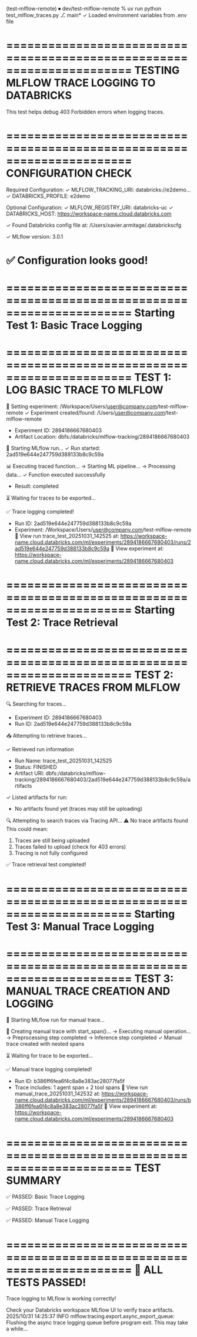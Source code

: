 (test-mlflow-remote) ⏺ dev/test-mlflow-remote % uv run python test_mlflow_traces.py                                                                                               ⎇ main*
✓ Loaded environment variables from .env file

======================================================================
TESTING MLFLOW TRACE LOGGING TO DATABRICKS
======================================================================

This test helps debug 403 Forbidden errors when logging traces.

======================================================================
CONFIGURATION CHECK
======================================================================

Required Configuration:
  ✓ MLFLOW_TRACKING_URI: databricks://e2demo...
  ✓ DATABRICKS_PROFILE: e2demo

Optional Configuration:
  ✓ MLFLOW_REGISTRY_URI: databricks-uc
  ✓ DATABRICKS_HOST: https://workspace-name.cloud.databricks.com

✓ Found Databricks config file at: /Users/xavier.armitage/.databrickscfg

✓ MLflow version: 3.0.1

✅ Configuration looks good!
======================================================================


======================================================================
Starting Test 1: Basic Trace Logging
======================================================================

======================================================================
TEST 1: LOG BASIC TRACE TO MLFLOW
======================================================================

📝 Setting experiment: /Workspace/Users/user@company.com/test-mlflow-remote
✓ Experiment created/found: /Users/user@company.com/test-mlflow-remote
  - Experiment ID: 2894186667680403
  - Artifact Location: dbfs:/databricks/mlflow-tracking/2894186667680403

🏃 Starting MLflow run...
✓ Run started: 2ad519e644e247759d388133b8c9c59a

📊 Executing traced function...
  → Starting ML pipeline...
  → Processing data...
✓ Function executed successfully
  - Result: completed

⏳ Waiting for traces to be exported...

✅ Trace logging completed!
   - Run ID: 2ad519e644e247759d388133b8c9c59a
   - Experiment: /Workspace/Users/user@company.com/test-mlflow-remote
🏃 View run trace_test_20251031_142525 at: https://workspace-name.cloud.databricks.com/ml/experiments/2894186667680403/runs/2ad519e644e247759d388133b8c9c59a
🧪 View experiment at: https://workspace-name.cloud.databricks.com/ml/experiments/2894186667680403

======================================================================
Starting Test 2: Trace Retrieval
======================================================================

======================================================================
TEST 2: RETRIEVE TRACES FROM MLFLOW
======================================================================

🔍 Searching for traces...
   - Experiment ID: 2894186667680403
   - Run ID: 2ad519e644e247759d388133b8c9c59a

📥 Attempting to retrieve traces...

✓ Retrieved run information
   - Run Name: trace_test_20251031_142525
   - Status: FINISHED
   - Artifact URI: dbfs:/databricks/mlflow-tracking/2894186667680403/2ad519e644e247759d388133b8c9c59a/artifacts

✓ Listed artifacts for run:
   - No artifacts found yet (traces may still be uploading)

🔍 Attempting to search traces via Tracing API...
⚠ No trace artifacts found
  This could mean:
  1. Traces are still being uploaded
  2. Traces failed to upload (check for 403 errors)
  3. Tracing is not fully configured

✅ Trace retrieval test completed!

======================================================================
Starting Test 3: Manual Trace Logging
======================================================================

======================================================================
TEST 3: MANUAL TRACE CREATION AND LOGGING
======================================================================

🏃 Starting MLflow run for manual trace...

📝 Creating manual trace with start_span()...
  → Executing manual operation...
  → Preprocessing step completed
  → Inference step completed
✓ Manual trace created with nested spans

⏳ Waiting for trace to be exported...

✅ Manual trace logging completed!
   - Run ID: b386ff6fea6f4c8a8e383ac28077fa5f
   - Trace includes: 1 agent span + 2 tool spans
🏃 View run manual_trace_20251031_142532 at: https://workspace-name.cloud.databricks.com/ml/experiments/2894186667680403/runs/b386ff6fea6f4c8a8e383ac28077fa5f
🧪 View experiment at: https://workspace-name.cloud.databricks.com/ml/experiments/2894186667680403

======================================================================
TEST SUMMARY
======================================================================

✅ PASSED: Basic Trace Logging

✅ PASSED: Trace Retrieval

✅ PASSED: Manual Trace Logging

======================================================================
🎉 ALL TESTS PASSED!
======================================================================

Trace logging to MLflow is working correctly!

Check your Databricks workspace MLflow UI to verify trace artifacts.
2025/10/31 14:25:37 INFO mlflow.tracing.export.async_export_queue: Flushing the async trace logging queue before program exit. This may take a while...
